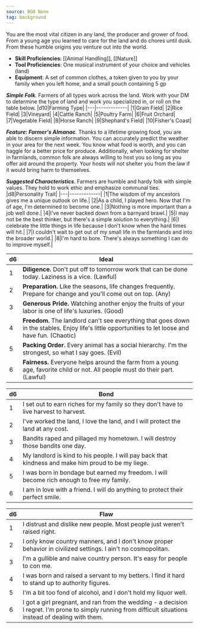 ```yaml
---
source: BGO None
tag: background
---
```


You are the most vital citizen in any land, the producer and grower of food. From a young age you learned to care for the land and do chores until dusk. From these humble origins you venture out into the world.


- **Skill Proficiencies**: [[Animal Handling]], [[Nature]]
- **Tool Proficiencies**: One musical instrument of your choice and vehicles (land)
- **Equipment**: A set of common clothes, a token given to you by your family when you left home, and a small pouch containing 5 gp


**_Simple Folk_**. Farmers of all types work across the land. Work with your DM to determine the type of land and work you specialized in, or roll on the table below.
|d10|Farming Type|
|---|-------------|
|1|Grain Field|
|2|Rice Field|
|3|Vineyard|
|4|Cattle Ranch|
|5|Poultry Farm|
|6|Fruit Orchard|
|7|Vegetable Field|
|8|Horse Ranch|
|9|Shephard's Field|
|10|Fisher's Coast|


**_Feature: Farmer's Almanac_**. Thanks to a lifetime growing food, you are able to discern simple information. You can accurately predict the weather in your area for the next week. You know what food is worth, and you can haggle for a better price for produce.
Additionally, when looking for shelter in farmlands, common folk are always willing to host you so long as you offer aid around the property. Your hosts will not shelter you from the law if it would bring harm to themselves.

**_Suggested Characteristics_**. Farmers are humble and hardy folk with simple values. They hold to work ethic and emphasize communal ties.
|d8|Personality Trait|
|---|-------------|
|1|The wisdom of my ancestors gives me a unique outlook on life.|
|2|As a child, I played hero. Now that I'm of age, I'm determined to become one.|
|3|Nothing is more important than a job well done.|
|4|I've never backed down from a barnyard brawl.|
|5|I may not be the best thinker, but there's a simple solution to everything.|
|6|I celebrate the little things in life because I don't know when the hard times will hit.|
|7|I couldn't wait to get out of my small life in the farmlands and into the broader world.|
|8|I'm hard to bore. There's always something I can do to improve myself.|

|d6|Ideal|
|---|-------------|
|1|**Diligence.** Don't put off to tomorrow work that can be done today. Laziness is a vice. (Lawful)|
|2|**Preparation.**  Like the seasons, life changes frequently. Prepare for change and you'll come out on top. (Any)|
|3|**Generous Pride.** Watching another enjoy the fruits of your labor is one of life's luxuries. (Good)|
|4|**Freedom.** The landlord can't see everything that goes down in the stables. Enjoy life's little opportunities to let loose and have fun. (Chaotic)|
|5|**Packing Order.**  Every animal has a social hierarchy. I'm the strongest, so what I say goes. (Evil)|
|6|**Fairness.** Everyone helps around the farm from a young age, favorite child or not. All people must do their part. (Lawful)|

|d6|Bond|
|---|-------------|
|1|I set out to earn riches for my family so they don't have to live harvest to harvest.|
|2|I've worked the land, I love the land, and I will protect the land at any cost.|
|3|Bandits raped and pillaged my hometown. I will destroy those bandits one day.|
|4|My landlord is kind to his people. I will pay back that kindness and make him proud to be my liege.|
|5|I was born in bondage but earned my freedom. I will become rich enough to free my family.|
|6|I am in love with a friend. I will do anything to protect their perfect smile.|

|d6|Flaw|
|---|-------------|
|1|I distrust and dislike new people. Most people just weren't raised right.|
|2|I only know country manners, and I don't know proper behavior in civilized settings. I ain't no cosmopolitan.|
|3|I'm a gullible and naive country person. It's easy for people to con me.|
|4|I was born and raised a servant to my betters. I find it hard to stand up to authority figures.|
|5|I'm a bit too fond of alcohol, and I don't hold my liquor well.|
|6|I got a girl pregnant, and ran from the wedding - a decision I regret. I'm prone to simply running from difficult situations instead of dealing with them.|

